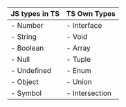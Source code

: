 




|JS types in TS | TS Own Types      |
|---------------|-------------------|
|- Number       | - Interface       |
|- String       | - Void            |
|- Boolean      | - Array           |
|- Null         | - Tuple           |
|- Undefined    | - Enum            |
|- Object       | - Union           |
|- Symbol       | - Intersection    |










